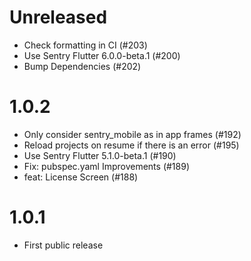 # Unreleased

* Check formatting in CI (#203)
* Use Sentry Flutter 6.0.0-beta.1 (#200)
* Bump Dependencies (#202)

# 1.0.2

* Only consider sentry_mobile as in app frames (#192) 
* Reload projects on resume if there is an error (#195)
* Use Sentry Flutter 5.1.0-beta.1 (#190)
* Fix: pubspec.yaml Improvements (#189)
* feat: License Screen (#188)

# 1.0.1

* First public release
